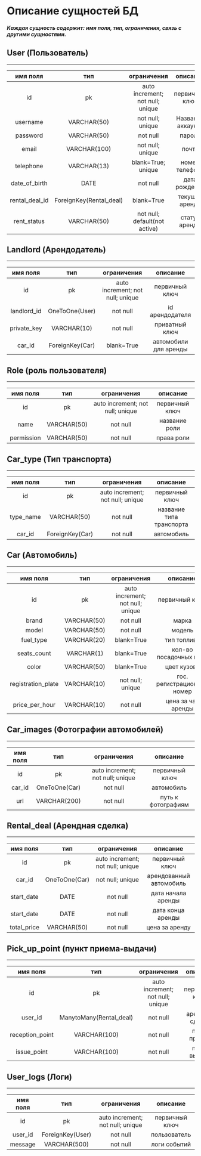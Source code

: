 # Описание сущностей БД

##### Каждая сущность содержит: имя поля, тип, ограничения, связь с другими сущностями.


## User (Пользователь)
___
|имя поля|тип|ограничения|описание|
|:------:|:-:|:----------:|:-------:|
|id|pk|auto increment; not null; unique|первичный ключ|
|username|VARCHAR(50)|not null; unique|Название аккаунта|
|password|VARCHAR(50)|not null|пароль|
|email|VARCHAR(100)|not null; unique|почта|
|telephone|VARCHAR(13)|blank=True; unique|номер телефона|
|date_of_birth|DATE|not null|дата рождения|
|rental_deal_id|ForeignKey(Rental_deal)|blank=True|текущая аренда|
|rent_status|VARCHAR(50)|not null; default(not active)|статус аренды|


## Landlord (Арендодатель)
___
имя поля|тип|ограничения|описание|
|:------:|:-:|:----------:|:-------:|
|id|pk|auto increment; not null; unique|первичный ключ|
|landlord_id|OneToOne(User)|not null|id арендодателя|
|private_key|VARCHAR(10)|not null|приватный ключ|
|car_id|ForeignKey(Car)|blank=True|автомобили для аренды|


## Role (роль пользователя)
___
|имя поля|тип|ограничения|описание|
|:------:|:-:|:----------:|:-------:|
|id|pk|auto increment; not null; unique|первичный ключ|
|name|VARCHAR(50)|not null|название роли|
|permission|VARCHAR(50)|not null|права роли|


## Car_type (Тип транспорта)
___
|имя поля|тип|ограничения|описание|
|:------:|:-:|:---------:|:------:|
|id|pk|auto increment; not null; unique|первичный ключ|
|type_name|VARCHAR(50)|not null|название типа транспорта|
|car_id|ForeignKey(Car)|not null|автомобиль|


## Car (Автомобиль)
___
|имя поля|тип|ограничения|описание|
|:------:|:-:|:---------:|:------:|
|id|pk|auto increment; not null; unique|первичный ключ|
|brand|VARCHAR(50)|not null|марка|
|model|VARCHAR(50)|not null|модель|
|fuel_type|VARCHAR(20)|blank=True|тип топлива|
|seats_count|VARCHAR(1)|blank=True|кол-во посадочных мест|
|color|VARCHAR(50)|blank=True|цвет кузова|
|registration_plate|VARCHAR(10)|not null; unique|гос. регистрационный номер|
|price_per_hour|VARCHAR(10)|not null|цена за час аренды|


## Car_images (Фотографии автомобилей)
___
|имя поля|тип|ограничения|описание|
|:------:|:-:|:---------:|:------:|
|id|pk|auto increment; not null; unique|первичный ключ|
|car_id|OneToOne(Car)|not null|автомобиль|
|url|VARCHAR(200)|not null|путь к фотографиям|


## Rental_deal (Арендная сделка)
___
|имя поля|тип|ограничения|описание|
|:------:|:-:|:----------:|:-------:|
|id|pk|auto increment; not null; unique|первичный ключ|
|car_id|OneToOne(Car)|not null; unique|арендованный автомобиль|
|start_date|DATE|not null|дата начала аренды|
|start_date|DATE|not null|дата конца аренды|
|total_price|VARCHAR(50)|not null|цена за аренду|


## Pick_up_point (пункт приема-выдачи)
___
|имя поля|тип|ограничения|описание|
|:------:|:-:|:----------:|:-------:|
|id|pk|auto increment; not null; unique|первичный ключ|
|user_id|ManytoMany(Rental_deal)|not null|арендная сделка|
|reception_point|VARCHAR(100)|not null|пункт приема|
|issue_point|VARCHAR(100)|not null|пункт выдачи|


## User_logs (Логи)
___
|имя поля|тип|ограничения|описание|
|:------:|:-:|:----------:|:-------:|
|id|pk|auto increment; not null; unique|первичный ключ|
|user_id|ForeignKey(User)|not null|пользователь|
|message|VARCHAR(500)|not null|логи событий|
